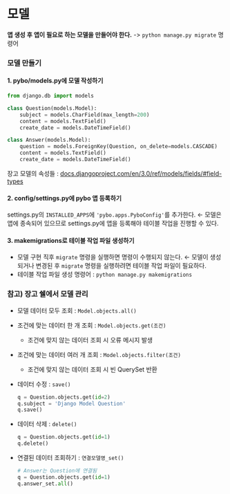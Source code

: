 # 모델

**앱 생성 후 앱이 필요로 하는 모델을 만들어야 한다.**
-> `python manage.py migrate` 명령어

### 모델 만들기

#### 1. pybo/models.py에 모델 작성하기

```python
from django.db import models

class Question(models.Model):
    subject = models.CharField(max_length=200)
    content = models.TextField()
    create_date = models.DateTimeField()

class Answer(models.Model):
    question = models.ForeignKey(Question, on_delete=models.CASCADE)
    content = models.TextField()
    create_date = models.DateTimeField()
```

장고 모델의 속성들 : [docs.djangoproject.com/en/3.0/ref/models/fields/#field-types](https://docs.djangoproject.com/en/3.0/ref/models/fields/#field-types)

#### 2. config/settings.py에 pybo 앱 등록하기

settings.py의 `INSTALLED_APPS`에 `'pybo.apps.PyboConfig'`를 추가한다.
← 모델은 앱에 종속되어 있으므로 settings.py에 앱을 등록해야 테이블 작업을 진행할 수 있다.

#### 3. makemigrations로 테이블 작업 파일 생성하기

- 모델 구현 직후 `migrate` 명령을 실행하면 명령이 수행되지 않는다.
  ← 모델이 생성되거나 변경된 후 `migrate` 명령을 실행하려면 테이블 작업 파일이 필요하다.
- 테이블 작업 파일 생성 명령어 : `python manage.py makemigrations`

### 참고) 장고 쉘에서 모델 관리

- 모델 데이터 모두 조회  : `Model.objects.all()`
- 조건에 맞는 데이터 한 개 조회  : `Model.objects.get(조건)`
  - 조건에 맞지 않는 데이터 조회 시 오류 메시지 발생
- 조건에 맞는 데이터 여러 개 조회  : `Model.objects.filter(조건)`
  - 조건에 맞지 않는 데이터 조회 시 빈 QuerySet 반환

- 데이터 수정 : `save()`

  ```python
  q = Question.objects.get(id=2)
  q.subject = 'Django Model Question'
  q.save()
  ```

- 데이터 삭제 : `delete()`

  ```python
  q = Question.objects.get(id=1)
  q.delete()
  ```

- 연결된 데이터 조회하기 : `연결모델명_set()`

  ```python
  # Answer는 Question에 연결됨
  q = Question.objects.get(id=1)
  q.answer_set.all()
  ```

  
